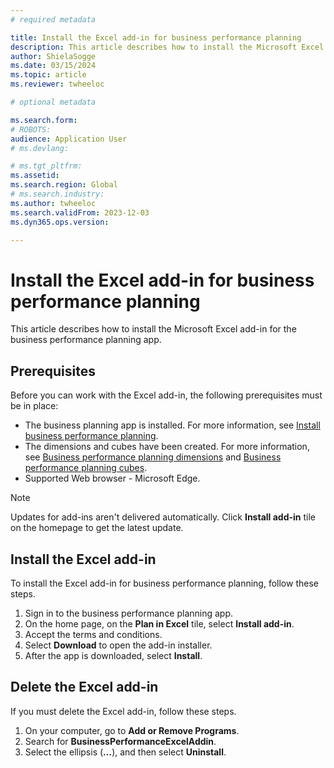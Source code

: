 ```yaml
---
# required metadata

title: Install the Excel add-in for business performance planning
description: This article describes how to install the Microsoft Excel add-in for the business performance planning app.
author: ShielaSogge
ms.date: 03/15/2024
ms.topic: article
ms.reviewer: twheeloc

# optional metadata

ms.search.form: 
# ROBOTS: 
audience: Application User
# ms.devlang: 

# ms.tgt_pltfrm: 
ms.assetid: 
ms.search.region: Global
# ms.search.industry: 
ms.author: twheeloc
ms.search.validFrom: 2023-12-03
ms.dyn365.ops.version: 

---
```

# Install the Excel add-in for business performance planning

This article describes how to install the Microsoft Excel add-in for the business performance planning app.

## Prerequisites

Before you can work with the Excel add-in, the following prerequisites must be in place:

- The business planning app is installed. For more information, see [Install business performance planning](bpp-app-install.md).
- The dimensions and cubes have been created. For more information, see [Business performance planning dimensions](dimensions.md) and [Business performance planning cubes](create-cubes.md).
- Supported Web browser - Microsoft Edge.

>[!NOTE]
> Updates for add-ins aren't delivered automatically. Click **Install add-in** tile on the homepage to get the latest update.

## Install the Excel add-in

To install the Excel add-in for business performance planning, follow these steps.

1. Sign in to the business performance planning app.
2. On the home page, on the **Plan in Excel** tile, select **Install add-in**.
3. Accept the terms and conditions.
4. Select **Download** to open the add-in installer.
5. After the app is downloaded, select **Install**.

## Delete the Excel add-in

If you must delete the Excel add-in, follow these steps.

1. On your computer, go to **Add or Remove Programs**.
2. Search for **BusinessPerformanceExcelAddin**.
3. Select the ellipsis (**…**), and then select **Uninstall**.
